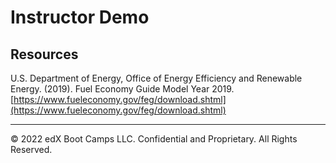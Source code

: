 # Instructor Demo

## Resources

U.S. Department of Energy, Office of Energy Efficiency and Renewable Energy. (2019). Fuel Economy Guide Model Year 2019.[https://www.fueleconomy.gov/feg/download.shtml](https://www.fueleconomy.gov/feg/download.shtml)

- - -

© 2022 edX Boot Camps LLC. Confidential and Proprietary. All Rights Reserved.
